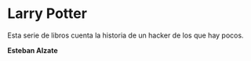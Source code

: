# Larry Potter

Esta serie de libros cuenta la historia de un hacker de los que hay pocos.

**Esteban Alzate**
